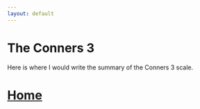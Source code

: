 ```yaml
---
layout: default
---
```


# The Conners 3

Here is where I would write the summary of the Conners 3 scale.



# [Home](https://ndavis4904.github.io/conners_score/index.md)
